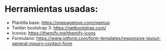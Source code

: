 # Herramientas usadas:

- Plantilla base: https://onepagelove.com/meetup
- Twitter bootstrap 3: https://getbootstrap.com/
- Iconos: https://themify.me/themify-icons
- Formulario: https://www.jotform.com/form-templates/responsive-layout-general-inquiry-contact-form
